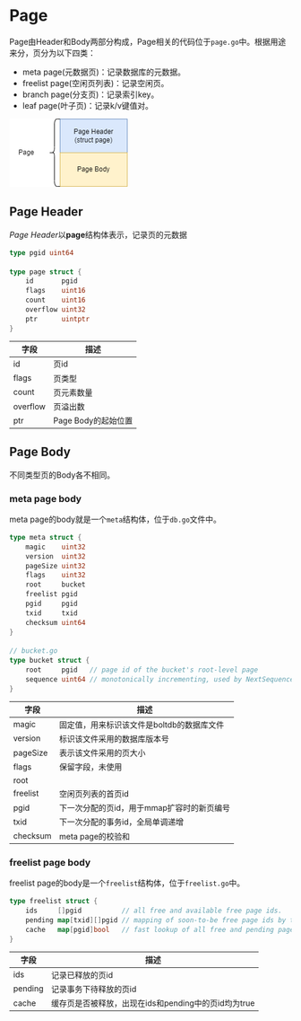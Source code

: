 # Page
Page由Header和Body两部分构成，Page相关的代码位于`page.go`中。根据用途来分，页分为以下四类：
- meta page(元数据页)：记录数据库的元数据。
- freelist page(空闲页列表)：记录空闲页。
- branch page(分支页)：记录索引key。
- leaf page(叶子页)：记录k/v键值对。

![](page.png)

## Page Header
*Page Header*以**page**结构体表示，记录页的元数据
```go
type pgid uint64

type page struct {
    id       pgid
    flags    uint16
    count    uint16
    overflow uint32
    ptr      uintptr
}
```
| 字段 | 描述         |
|---|------------|
| id | 页id        |
|flags| 页类型        |
|count| 页元素数量      |
|overflow| 页溢出数       |
|ptr| Page Body的起始位置 |

## Page Body
不同类型页的Body各不相同。

### meta page body
meta page的body就是一个`meta`结构体，位于`db.go`文件中。
```go
type meta struct {
	magic    uint32
	version  uint32
	pageSize uint32
	flags    uint32
	root     bucket
	freelist pgid
	pgid     pgid
	txid     txid
	checksum uint64
}

// bucket.go
type bucket struct {
	root     pgid   // page id of the bucket's root-level page
	sequence uint64 // monotonically incrementing, used by NextSequence()
}
```

| 字段 | 描述 |
| --- | --- |
|magic|固定值，用来标识该文件是boltdb的数据库文件|
|version|标识该文件采用的数据库版本号|
|pageSize|表示该文件采用的页大小|
|flags|保留字段，未使用|
|root||
|freelist|空闲页列表的首页id|
|pgid|下一次分配的页id，用于mmap扩容时的新页编号|
|txid|下一次分配的事务id，全局单调递增|
|checksum|meta page的校验和|

### freelist page body
freelist page的body是一个`freelist`结构体，位于`freelist.go`中。
```go
type freelist struct {
	ids     []pgid          // all free and available free page ids.
	pending map[txid][]pgid // mapping of soon-to-be free page ids by tx.
	cache   map[pgid]bool   // fast lookup of all free and pending page ids.
}
```
| 字段 | 描述 |
| --- | --- |
| ids |记录已释放的页id|
|pending|记录事务下待释放的页id|
|cache|缓存页是否被释放，出现在ids和pending中的页id均为true|